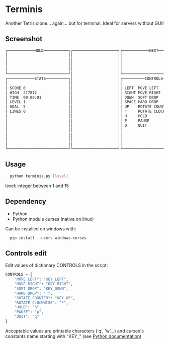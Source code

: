 # Terminis
Another Tetris clone... again... but for terminal. Ideal for servers without GUI!

## Screenshot
```bash
┌────────────HOLD───────────┐┌────────────────────┐┌────────────NEXT───────────┐
│                           ││                    ││                           │
│                           ││                    ││                           │
│                           ││                    ││                           │
│                           ││                    ││                           │
└───────────────────────────┘│                    │└───────────────────────────┘
┌────────────STATS──────────┐│                    │┌──────────CONTROLS─────────┐
│                           ││                    ││                           │
│ SCORE 0                   ││                    ││ LEFT  MOVE LEFT           │
│ HIGH  217812              ││                    ││ RIGHT MOVE RIGHT          │
│ TIME  00:00:01            ││                    ││ DOWN  SOFT DROP           │
│ LEVEL 1                   ││                    ││ SPACE HARD DROP           │
│ GOAL  5                   ││                    ││ UP    ROTATE COUNTER      │
│ LINES 0                   ││                    ││ *     ROTATE CLOCKWISE    │
│                           ││                    ││ H     HOLD                │
│                           ││                    ││ P     PAUSE               │
│                           ││                    ││ Q     QUIT                │
│                           ││                    ││                           │
│                           ││                    ││                           │
│                           ││                    ││                           │
│                           ││                    ││                           │
└───────────────────────────┘└────────────────────┘└───────────────────────────┘
```

## Usage
```bash
  python terminis.py [level]
```
  level: integer between 1 and 15
  
## Dependency
* Python
* Python module curses (native on linux)

Can be installed on windows with:
```batch
  pip install --users windows-curses
```

## Controls edit
Edit values of dictionary CONTROLS in the script:
```python
CONTROLS = {
    "MOVE LEFT": "KEY_LEFT",
    "MOVE RIGHT": "KEY_RIGHT",
    "SOFT DROP": "KEY_DOWN",
    "HARD DROP": " ",
    "ROTATE COUNTER": "KEY_UP",
    "ROTATE CLOCKWISE": "*",
    "HOLD": "h",
    "PAUSE": "p",
    "QUIT": "q"
}
```
Acceptable values are printable characters ('q', 'w'...) and curses's constants name starting with "KEY_" (see [Python documentation](https://docs.python.org/3/library/curses.html?highlight=curses#constants))
